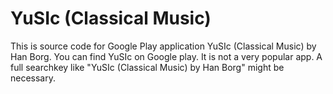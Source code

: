 # YuSIc (Classical Music)
This is source code for Google Play application YuSIc (Classical Music) by Han Borg. You can find YuSIc on Google play. It is not a very popular app. A full searchkey like "YuSIc (Classical Music) by Han Borg" might be necessary.
